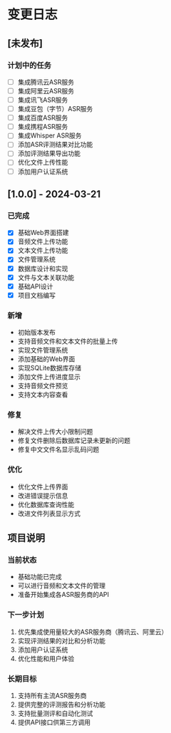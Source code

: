 # 变更日志

## [未发布]

### 计划中的任务
- [ ] 集成腾讯云ASR服务
- [ ] 集成阿里云ASR服务
- [ ] 集成讯飞ASR服务
- [ ] 集成豆包（字节）ASR服务
- [ ] 集成百度ASR服务
- [ ] 集成携程ASR服务
- [ ] 集成Whisper ASR服务
- [ ] 添加ASR评测结果对比功能
- [ ] 添加评测结果导出功能
- [ ] 优化文件上传性能
- [ ] 添加用户认证系统

## [1.0.0] - 2024-03-21

### 已完成
- [x] 基础Web界面搭建
- [x] 音频文件上传功能
- [x] 文本文件上传功能
- [x] 文件管理系统
- [x] 数据库设计和实现
- [x] 文件与文本关联功能
- [x] 基础API设计
- [x] 项目文档编写

### 新增
- 初始版本发布
- 支持音频文件和文本文件的批量上传
- 实现文件管理系统
- 添加基础的Web界面
- 实现SQLite数据库存储
- 添加文件上传进度显示
- 支持音频文件预览
- 支持文本内容查看

### 修复
- 解决文件上传大小限制问题
- 修复文件删除后数据库记录未更新的问题
- 修复中文文件名显示乱码问题

### 优化
- 优化文件上传界面
- 改进错误提示信息
- 优化数据库查询性能
- 改进文件列表显示方式

## 项目说明

### 当前状态
- 基础功能已完成
- 可以进行音频和文本文件的管理
- 准备开始集成各ASR服务商的API

### 下一步计划
1. 优先集成使用量较大的ASR服务商（腾讯云、阿里云）
2. 实现评测结果的对比和分析功能
3. 添加用户认证系统
4. 优化性能和用户体验

### 长期目标
1. 支持所有主流ASR服务商
2. 提供完整的评测报告和分析功能
3. 支持批量测评和自动化测试
4. 提供API接口供第三方调用 